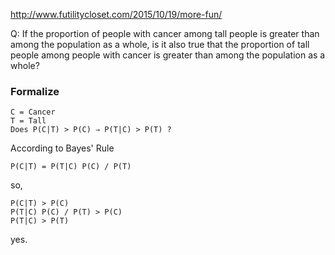 http://www.futilitycloset.com/2015/10/19/more-fun/

Q: If the proportion of people with cancer among tall people is greater than among the population as a whole, is it also true that the proportion of tall people among people with cancer is greater than among the population as a whole?

### Formalize

    C = Cancer
    T = Tall
    Does P(C|T) > P(C) ⇒ P(T|C) > P(T) ?

According to Bayes' Rule

    P(C|T) = P(T|C) P(C) / P(T)

so,

    P(C|T) > P(C)
    P(T|C) P(C) / P(T) > P(C)
    P(T|C) > P(T)

yes.
